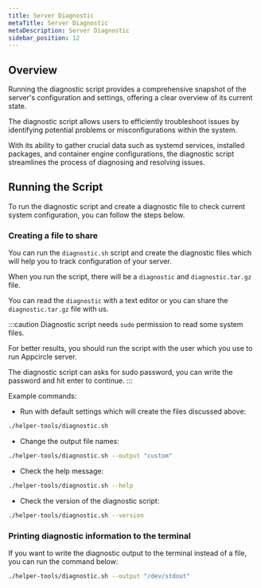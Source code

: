 ```yaml
---
title: Server Diagnostic
metaTitle: Server Diagnostic
metaDescription: Server Diagnostic
sidebar_position: 12
---
```


## Overview

Running the diagnostic script provides a comprehensive snapshot of the server's configuration and settings, offering a clear overview of its current state.

The diagnostic script allows users to efficiently troubleshoot issues by identifying potential problems or misconfigurations within the system.

With its ability to gather crucial data such as systemd services, installed packages, and container engine configurations, the diagnostic script streamlines the process of diagnosing and resolving issues.

## Running the Script

To run the diagnostic script and create a diagnostic file to check current system configuration, you can follow the steps below.

### Creating a file to share

You can run the `diagnostic.sh` script and create the diagnostic files which will help you to track configuration of your server.

When you run the script, there will be a `diagnostic` and `diagnostic.tar.gz` file.

You can read the `diagnostic` with a text editor or you can share the `diagnostic.tar.gz` file with us.

:::caution
Diagnostic script needs `sudo` permission to read some system files.

For better results, you should run the script with the user which you use to run Appcircle server.

The diagnostic script can asks for sudo password, you can write the password and hit enter to continue.
:::

Example commands:

- Run with default settings which will create the files discussed above:

```bash
./helper-tools/diagnostic.sh
```

- Change the output file names:

```bash
./helper-tools/diagnostic.sh --output "custom"
```

- Check the help message:

```bash
./helper-tools/diagnostic.sh --help
```

- Check the version of the diagnostic script:

```bash
./helper-tools/diagnostic.sh --version
```

### Printing diagnostic information to the terminal

If you want to write the diagnostic output to the terminal instead of a file, you can run the command below:

```bash
./helper-tools/diagnostic.sh --output "/dev/stdout"
```
